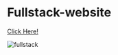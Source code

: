 # Fullstack-website


[Click Here!](https://selman-fullstack-website.netlify.app/)

![fullstack](https://user-images.githubusercontent.com/97898216/166141703-82fc5156-a16c-4550-856d-d06a3e7dbcb0.png)


